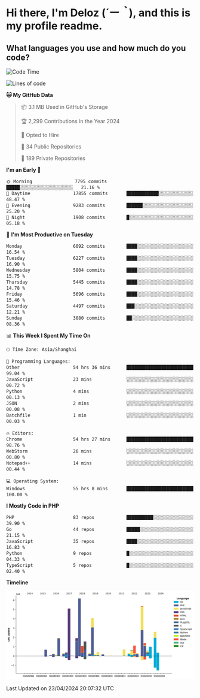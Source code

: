 # **Hi there, I'm Deloz (*´ー｀*), and this is my profile readme.**

## **What languages you use and how much do you code?**

<!--START_SECTION:waka-->
![Code Time](http://img.shields.io/badge/Code%20Time-3%2C830%20hrs%2012%20mins-blue)

![Lines of code](https://img.shields.io/badge/From%20Hello%20World%20I%27ve%20Written-38.5%20million%20lines%20of%20code-blue)

**🐱 My GitHub Data** 

> 📦 3.1 MB Used in GitHub's Storage 
 > 
> 🏆 2,299 Contributions in the Year 2024
 > 
> 💼 Opted to Hire
 > 
> 📜 34 Public Repositories 
 > 
> 🔑 189 Private Repositories 
 > 
**I'm an Early 🐤** 

```text
🌞 Morning                7795 commits        █████░░░░░░░░░░░░░░░░░░░░   21.16 % 
🌆 Daytime                17855 commits       ████████████░░░░░░░░░░░░░   48.47 % 
🌃 Evening                9283 commits        ██████░░░░░░░░░░░░░░░░░░░   25.20 % 
🌙 Night                  1908 commits        █░░░░░░░░░░░░░░░░░░░░░░░░   05.18 % 
```
📅 **I'm Most Productive on Tuesday** 

```text
Monday                   6092 commits        ████░░░░░░░░░░░░░░░░░░░░░   16.54 % 
Tuesday                  6227 commits        ████░░░░░░░░░░░░░░░░░░░░░   16.90 % 
Wednesday                5804 commits        ████░░░░░░░░░░░░░░░░░░░░░   15.75 % 
Thursday                 5445 commits        ████░░░░░░░░░░░░░░░░░░░░░   14.78 % 
Friday                   5696 commits        ████░░░░░░░░░░░░░░░░░░░░░   15.46 % 
Saturday                 4497 commits        ███░░░░░░░░░░░░░░░░░░░░░░   12.21 % 
Sunday                   3080 commits        ██░░░░░░░░░░░░░░░░░░░░░░░   08.36 % 
```


📊 **This Week I Spent My Time On** 

```text
🕑︎ Time Zone: Asia/Shanghai

💬 Programming Languages: 
Other                    54 hrs 36 mins      █████████████████████████   99.04 % 
JavaScript               23 mins             ░░░░░░░░░░░░░░░░░░░░░░░░░   00.72 % 
Python                   4 mins              ░░░░░░░░░░░░░░░░░░░░░░░░░   00.13 % 
JSON                     2 mins              ░░░░░░░░░░░░░░░░░░░░░░░░░   00.08 % 
Batchfile                1 min               ░░░░░░░░░░░░░░░░░░░░░░░░░   00.03 % 

🔥 Editors: 
Chrome                   54 hrs 27 mins      █████████████████████████   98.76 % 
WebStorm                 26 mins             ░░░░░░░░░░░░░░░░░░░░░░░░░   00.80 % 
Notepad++                14 mins             ░░░░░░░░░░░░░░░░░░░░░░░░░   00.44 % 

💻 Operating System: 
Windows                  55 hrs 8 mins       █████████████████████████   100.00 % 
```

**I Mostly Code in PHP** 

```text
PHP                      83 repos            ██████████░░░░░░░░░░░░░░░   39.90 % 
Go                       44 repos            █████░░░░░░░░░░░░░░░░░░░░   21.15 % 
JavaScript               35 repos            ████░░░░░░░░░░░░░░░░░░░░░   16.83 % 
Python                   9 repos             █░░░░░░░░░░░░░░░░░░░░░░░░   04.33 % 
TypeScript               5 repos             █░░░░░░░░░░░░░░░░░░░░░░░░   02.40 % 
```



**Timeline**

![Lines of Code chart](https://raw.githubusercontent.com/deloz/deloz/main/assets/bar_graph.png)


 Last Updated on 23/04/2024 20:07:32 UTC
<!--END_SECTION:waka-->
